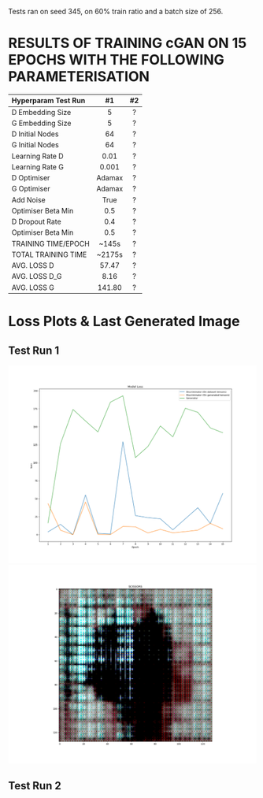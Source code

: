 Tests ran on seed 345, on 60% train ratio and a batch size of 256.

# RESULTS OF TRAINING cGAN ON 15 EPOCHS WITH THE FOLLOWING PARAMETERISATION

| Hyperparam Test Run   |   #1   |   #2   |
| :---------            | :-:    | :-:    |
| D Embedding Size      | 5      |   ?    |
| G Embedding Size      | 5      |   ?    |
| D Initial Nodes       | 64     |   ?    |
| G Initial Nodes       | 64     |   ?    |
| Learning Rate D       | 0.01   |   ?    |
| Learning Rate G       | 0.001  |   ?    |
| D Optimiser           | Adamax |   ?    | 
| G Optimiser           | Adamax |   ?    |
| Add Noise             | True   |   ?    |
| Optimiser Beta Min    | 0.5    |   ?    |
| D Dropout Rate        | 0.4    |   ?    |
| Optimiser Beta Min    | 0.5    |   ?    |
| TRAINING TIME/EPOCH   | ~145s  |   ?    |
| TOTAL TRAINING TIME   | ~2175s |   ?    |
| AVG. LOSS D           | 57.47  |   ?    |
| AVG. LOSS D_G         | 8.16   |   ?    |
| AVG. LOSS G           | 141.80 |   ?    |

# Loss Plots & Last Generated Image

## Test Run 1
![Models Loss Plot](img/1/evaluation.png "Models Loss Plot")
![Last Generated Image](img/1/trainingSample.png "Last Generated Image")

## Test Run 2
